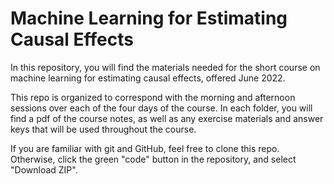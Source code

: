 # Machine Learning for Estimating Causal Effects

In this repository, you will find the materials needed for the short course on machine learning for estimating causal effects, offered June 2022. 

This repo is organized to correspond with the morning and afternoon sessions over each of the four days of the course. In each folder, you will find a pdf of the course notes, as well as any exercise materials and answer keys that will be used throughout the course.

If you are familiar with git and GitHub, feel free to clone this repo. Otherwise, click the green "code" button in the repository, and select "Download ZIP".
